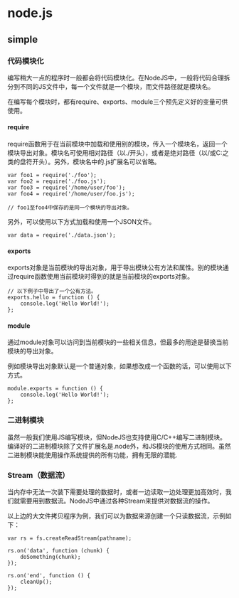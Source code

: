 # node.js

## simple

### 代码模块化
编写稍大一点的程序时一般都会将代码模块化。在NodeJS中，一般将代码合理拆分到不同的JS文件中，每一个文件就是一个模块，而文件路径就是模块名。

在编写每个模块时，都有require、exports、module三个预先定义好的变量可供使用。

#### require
require函数用于在当前模块中加载和使用别的模块，传入一个模块名，返回一个模块导出对象。模块名可使用相对路径（以./开头），或者是绝对路径（以/或C:之类的盘符开头）。另外，模块名中的.js扩展名可以省略。
```nashorn js
var foo1 = require('./foo');
var foo2 = require('./foo.js');
var foo3 = require('/home/user/foo');
var foo4 = require('/home/user/foo.js');

// foo1至foo4中保存的是同一个模块的导出对象。
```
另外，可以使用以下方式加载和使用一个JSON文件。
```nashorn js
var data = require('./data.json');
```

#### exports
exports对象是当前模块的导出对象，用于导出模块公有方法和属性。别的模块通过require函数使用当前模块时得到的就是当前模块的exports对象。
```nashorn js
// 以下例子中导出了一个公有方法。
exports.hello = function () {
    console.log('Hello World!');
};
```

#### module
通过module对象可以访问到当前模块的一些相关信息，但最多的用途是替换当前模块的导出对象。

例如模块导出对象默认是一个普通对象，如果想改成一个函数的话，可以使用以下方式。
```nashorn js
module.exports = function () {
    console.log('Hello World!');
};
```

### 二进制模块
虽然一般我们使用JS编写模块，但NodeJS也支持使用C/C++编写二进制模块。编译好的二进制模块除了文件扩展名是.node外，和JS模块的使用方式相同。虽然二进制模块能使用操作系统提供的所有功能，拥有无限的潜能.

### Stream（数据流）
当内存中无法一次装下需要处理的数据时，或者一边读取一边处理更加高效时，我们就需要用到数据流。NodeJS中通过各种Stream来提供对数据流的操作。

以上边的大文件拷贝程序为例，我们可以为数据来源创建一个只读数据流，示例如下：
```nashorn js
var rs = fs.createReadStream(pathname);

rs.on('data', function (chunk) {
    doSomething(chunk);
});

rs.on('end', function () {
    cleanUp();
});
```